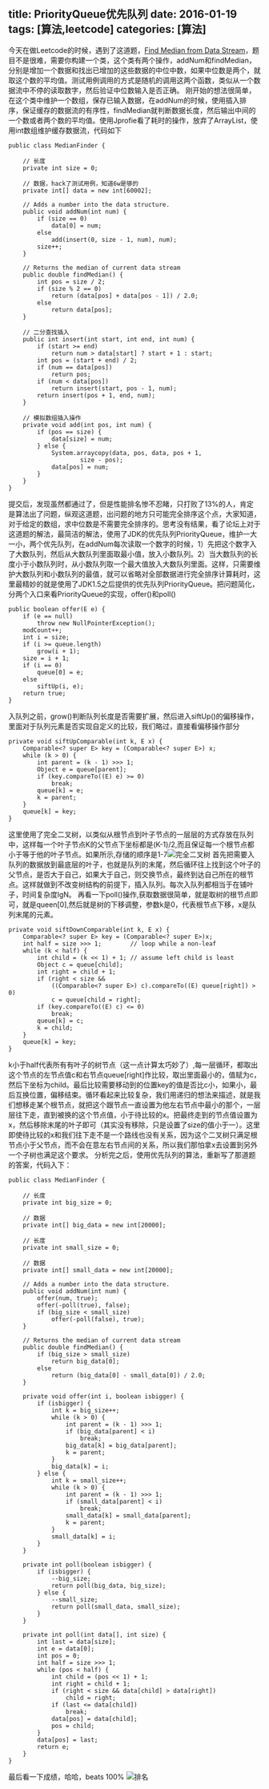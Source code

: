 title: PriorityQueue优先队列
date: 2016-01-19
tags: [算法,leetcode]
categories: [算法]
---

今天在做Leetcode的时候，遇到了这道题，[Find Median from Data Stream](https://leetcode.com/problems/find-median-from-data-stream/)，题目不是很难，需要你构建一个类，这个类有两个操作，addNum和findMedian，分别是增加一个数据和找出已增加的这些数据的中位中数，如果中位数是两个，就取这个数的平均值。测试用例调用的方式是随机的调用这两个函数，类似从一个数据流中不停的读取数字，然后验证中位数输入是否正确。
刚开始的想法很简单，在这个类中维护一个数组，保存已输入数据，在addNum的时候，使用插入排序，保证缓存的数据流的有序性，findMedian就判断数据长度，然后输出中间的一个数或者两个数的平均值。使用Jprofie看了耗时的操作，放弃了ArrayList，使用int数组维护缓存数据流，代码如下
```
public class MedianFinder {

    // 长度
    private int size = 0;

    // 数据，hack了测试用例，知道6w是够的
    private int[] data = new int[60002];

    // Adds a number into the data structure.
    public void addNum(int num) {
        if (size == 0)
            data[0] = num;
        else
            add(insert(0, size - 1, num), num);
        size++;
    }

    // Returns the median of current data stream
    public double findMedian() {
        int pos = size / 2;
        if (size % 2 == 0)
            return (data[pos] + data[pos - 1]) / 2.0;
        else
            return data[pos];
    }

    // 二分查找插入
    public int insert(int start, int end, int num) {
        if (start >= end)
            return num > data[start] ? start + 1 : start;
        int pos = (start + end) / 2;
        if (num == data[pos])
            return pos;
        if (num < data[pos])
            return insert(start, pos - 1, num);
        return insert(pos + 1, end, num);
    }

    // 模拟数组插入操作
    private void add(int pos, int num) {
        if (pos == size) {
            data[size] = num;
        } else {
            System.arraycopy(data, pos, data, pos + 1,
                    size - pos);
            data[pos] = num;
        }
    }
}

```
提交后，发现虽然都通过了，但是性能排名惨不忍睹，只打败了13%的人，肯定是算法出了问题，纵观这道题，出问题的地方只可能完全排序这个点，大家知道，对于给定的数组，求中位数是不需要完全排序的。思考没有结果，看了论坛上对于这道题的解法，最简洁的解法，使用了JDK的优先队列PriorityQueue，维护一大一小，两个优先队列，在addNum每次读取一个数字的时候，1）先把这个数字入了大数队列，然后从大数队列里面取最小值，放入小数队列。2）当大数队列的长度小于小数队列时，从小数队列取一个最大值放入大数队列里面。这样，只需要维护大数队列和小数队列的最值，就可以省略对全部数据进行完全排序计算耗时，这里最精妙的就是使用了JDK1.5之后提供的优先队列PriorityQueue。把问题简化，分两个入口来看PriorityQueue的实现，offer()和poll()
```
public boolean offer(E e) {
    if (e == null)
        throw new NullPointerException();
    modCount++;
    int i = size;
    if (i >= queue.length)
        grow(i + 1);
    size = i + 1;
    if (i == 0)
        queue[0] = e;
    else
        siftUp(i, e);
    return true;
}
```
入队列之前，grow()判断队列长度是否需要扩展，然后进入siftUp()的偏移操作，里面对于队列元素是否实现自定义的比较，我们略过，直接看偏移操作部分
```
private void siftUpComparable(int k, E x) {
    Comparable<? super E> key = (Comparable<? super E>) x;
    while (k > 0) {
        int parent = (k - 1) >>> 1;
        Object e = queue[parent];
        if (key.compareTo((E) e) >= 0)
            break;
        queue[k] = e;
        k = parent;
    }
    queue[k] = key;
}
```
这里使用了完全二叉树，以类似从根节点到叶子节点的一层层的方式存放在队列中，这样每一个叶子节点K的父节点下坐标都是(K-1)/2,而且保证每一个根节点都小于等于他的叶子节点。如果所示,存储的顺序是1-7![完全二叉树](/img/btree.png)
首先把需要入队列的数据放到最底层的叶子，也就是队列的末尾，然后循环往上找到这个叶子的父节点，是否大于自己，如果大于自己，则交换节点，最终到达自己所在的根节点。这样就做到不改变树结构的前提下，插入队列。每次入队列都相当于在铺叶子，时间复杂度lgN。
再看一下poll()操作,获取数据很简单，就是取树的根节点即可，就是queen[0],然后就是树的下移调整，参数k是0，代表根节点下移，x是队列末尾的元素。
```
private void siftDownComparable(int k, E x) {
    Comparable<? super E> key = (Comparable<? super E>)x;
    int half = size >>> 1;        // loop while a non-leaf
    while (k < half) {
        int child = (k << 1) + 1; // assume left child is least
        Object c = queue[child];
        int right = child + 1;
        if (right < size &&
            ((Comparable<? super E>) c).compareTo((E) queue[right]) > 0)
            c = queue[child = right];
        if (key.compareTo((E) c) <= 0)
            break;
        queue[k] = c;
        k = child;
    }
    queue[k] = key;
}
```
k小于half代表所有有叶子的树节点（这一点计算太巧妙了）,每一层循环，都取出这个节点的左节点值c和右节点queue[right]作比较，取出里面最小的，值赋为c，然后下坐标为child。最后比较需要移动到的位置key的值是否比c小，如果小，最后互换位置，偏移结束。循环看起来比较复杂，我们用递归的想法来描述，就是我们想移走某个根节点，就把这个跟节点一直设置为他左右节点中最小的那个，一层层往下走，直到被换的这个节点值，小于待比较的x。把最终走到的节点值设置为x，然后移除末尾的叶子即可（其实没有移除，只是设置了size的值小于一）。这里即使待比较的x和我们往下走不是一个路线也没有关系，因为这个二叉树只满足根节点小于父节点，而不会在意左右节点间的关系，所以我们那怕拿x去设置到另外一个子树也满足这个要求。
分析完之后，使用优先队列的算法，重新写了那道题的答案，代码入下：
```
public class MedianFinder {

    // 长度
    private int big_size = 0;

    // 数据
    private int[] big_data = new int[20000];

    // 长度
    private int small_size = 0;

    // 数据
    private int[] small_data = new int[20000];

    // Adds a number into the data structure.
    public void addNum(int num) {
        offer(num, true);
        offer(-poll(true), false);
        if (big_size < small_size)
            offer(-poll(false), true);
    }

    // Returns the median of current data stream
    public double findMedian() {
        if (big_size > small_size)
            return big_data[0];
        else
            return (big_data[0] - small_data[0]) / 2.0;
    }

    private void offer(int i, boolean isbigger) {
        if (isbigger) {
            int k = big_size++;
            while (k > 0) {
                int parent = (k - 1) >>> 1;
                if (big_data[parent] < i)
                    break;
                big_data[k] = big_data[parent];
                k = parent;
            }
            big_data[k] = i;
        } else {
            int k = small_size++;
            while (k > 0) {
                int parent = (k - 1) >>> 1;
                if (small_data[parent] < i)
                    break;
                small_data[k] = small_data[parent];
                k = parent;
            }
            small_data[k] = i;
        }
    }

    private int poll(boolean isbigger) {
        if (isbigger) {
            --big_size;
            return poll(big_data, big_size);
        } else {
            --small_size;
            return poll(small_data, small_size);
        }
    }

    private int poll(int data[], int size) {
        int last = data[size];
        int e = data[0];
        int pos = 0;
        int half = size >>> 1;
        while (pos < half) {
            int child = (pos << 1) + 1;
            int right = child + 1;
            if (right < size && data[child] > data[right])
                child = right;
            if (last <= data[child])
                break;
            data[pos] = data[child];
            pos = child;
        }
        data[pos] = last;
        return e;
    }
}
```
最后看一下成绩，哈哈，beats 100%
![排名](/img/topleetcode.png)
